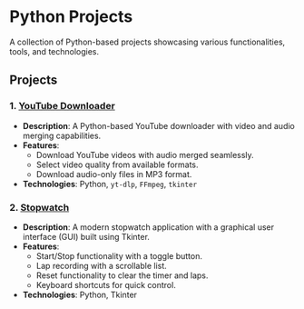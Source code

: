 # Python Projects
A collection of Python-based projects showcasing various functionalities, tools, and technologies.

## Projects

### 1. [YouTube Downloader](https://github.com/Shinnaa/python-projects/tree/main/yt-downloader)
- **Description**: A Python-based YouTube downloader with video and audio merging capabilities.
- **Features**:
  - Download YouTube videos with audio merged seamlessly.
  - Select video quality from available formats.
  - Download audio-only files in MP3 format.
- **Technologies**: Python, `yt-dlp`, `FFmpeg`, `tkinter`

### 2. [Stopwatch](https://github.com/Shinnaa/python-projects/tree/main/stopwatch)
- **Description**: A modern stopwatch application with a graphical user interface (GUI) built using Tkinter.
- **Features**:
  - Start/Stop functionality with a toggle button.
  - Lap recording with a scrollable list.
  - Reset functionality to clear the timer and laps.
  - Keyboard shortcuts for quick control.
- **Technologies**: Python, Tkinter
